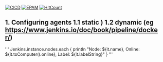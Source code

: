 [![CICD](https://img.shields.io/badge/HarrierPanels-CI%2FCD-blue)](./)
[![EPAM](https://img.shields.io/badge/Cloud&DevOps%20UA%20Lab%202nd%20Path-Jenkins%20Task-orange)](./)
[![HitCount](https://hits.dwyl.com/HarrierPanels/my-java-project.svg?style=flat&show=unique)](http://hits.dwyl.com/HarrierPanels/my-java-project)
<br>

## 1. Configuring agents 1.1 static ) 1.2 dynamic (eg https://www.jenkins.io/doc/book/pipeline/docker/)

'''
Jenkins.instance.nodes.each {
    println "Node: ${it.name}, Online: ${it.toComputer().online}, Label: ${it.labelString}"
}
'''
